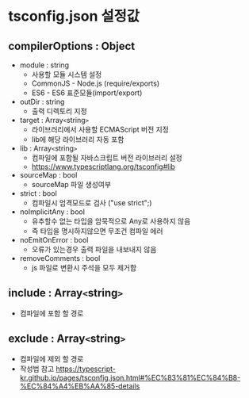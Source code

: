 # tsconfig.json 설정값
##  compilerOptions : Object
* module : string
    * 사용할 모듈 시스템 설정
    * CommonJS - Node.js (require/exports)
    * ES6 - ES6 표준모듈(import/export)
* outDir : string
    * 출력 디렉토리 지정
* target : Array`<`string`>`
    * 라이브러리에서 사용할 ECMAScript 버전 지정
    * lib에 해당 라이브러리 자동 포함
* lib : Array`<`string`>`
    * 컴파일에 포함될 자바스크립트 버전 라이브러리 설정
    * https://www.typescriptlang.org/tsconfig#lib
* sourceMap : bool
    * sourceMap 파일 생성여부
* strict : bool
    * 컴파일시 엄격모드로 검사 ("use strict";)
* noImplicitAny : bool
    * 유추할수 없는 타입을 암묵적으로 Any로 사용하지 않음 
    * 즉 타입을 명시하지않으면 무조건 컴파일 에러      
* noEmitOnError : bool
    * 오류가 있는경우 출력 파일을 내보내지 않음
* removeComments : bool
    * js 파일로 변환시 주석을 모두 제거함

##  include : Array`<`string`>`
* 컴파일에 포함 할 경로

##  exclude : Array`<`string`>`
* 컴파일에 제외 할 경로
* 작성법 참고 https://typescript-kr.github.io/pages/tsconfig.json.html#%EC%83%81%EC%84%B8-%EC%84%A4%EB%AA%85-details



